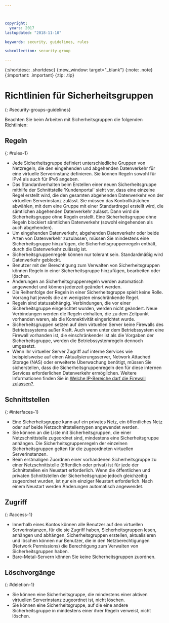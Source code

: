 ```yaml
---



copyright:
  years: 2017
lastupdated: "2018-11-10"

keywords: security, guidelines, rules

subcollection: security-group

---
```


{:shortdesc: .shortdesc}
{:new_window: target="_blank"}
{:note: .note}
{:important: .important}
{:tip: .tip}

# Richtlinien für Sicherheitsgruppen
{: #security-groups-guidelines}

Beachten Sie beim Arbeiten mit Sicherheitsgruppen die folgenden Richtlinien:

## Regeln
{: #rules-1}

* Jede Sicherheitsgruppe definiert unterschiedliche Gruppen von Netzregeln, die den eingehenden und abgehenden Datenverkehr für eine virtuelle Serverinstanz definieren. Sie können Regeln sowohl für IPv4 als auch für IPv6 angeben.
* Das Standardverhalten beim Erstellen einer neuen Sicherheitsgruppe mithilfe der Schnittstelle 'Kundenportal' sieht vor, dass eine einzelne Regel erstellt wird, die den gesamten abgehenden Datenverkehr von der virtuellen Serverinstanz zulässt. Sie müssen das Kontrollkästchen abwählen, mit dem eine Gruppe mit einer Standardregel erstellt wird, die sämtlichen abgehenden Datenverkehr zulässt. Dann wird die Sicherheitsgruppe ohne Regeln erstellt. Eine Sicherheitsgruppe ohne Regeln blockiert sämtlichen Datenverkehr (sowohl eingehenden als auch abgehenden).
* Um eingehenden Datenverkehr, abgehenden Datenverkehr oder beide Arten von Datenverkehr zuzulassen, müssen Sie mindestens eine Sicherheitsgruppe hinzufügen, die Sicherheitsgruppenregeln enthält, durch die Datenverkehr zulässig ist.
* Sicherheitsgruppenregeln können nur tolerant sein. Standardmäßig wird Datenverkehr geblockt.
* Benutzer mit der Berechtigung zum Verwalten von Sicherheitsgruppen können Regeln in einer Sicherheitsgruppe hinzufügen, bearbeiten oder löschen.
* Änderungen an Sicherheitsgruppenregeln werden automatisch angewendet und können jederzeit geändert werden.
* Die Reihenfolge der Regeln in einer Sicherheitsgruppe spielt keine Rolle. Vorrang hat jeweils die am wenigsten einschränkende Regel.
* Regeln sind statusabhängig. Verbindungen, die vor einer Sicherheitsgruppe eingerichtet wurden, werden nicht geändert. Neue Verbindungen werden die Regeln einhalten, die zu dem Zeitpunkt vorhanden waren, als die Konnektivität eingerichtet wurde.
* Sicherheitsgruppen setzen auf dem virtuellen Server keine Firewalls des Betriebssystems außer Kraft. Auch wenn unter dem Betriebssystem eine Firewall vorhanden ist, die einschränkender ist als die Vorgaben der Sicherheitsgruppe, werden die Betriebssystemregeln dennoch umgesetzt.
* Wenn Ihr virtueller Server Zugriff auf interne Services wie beispielsweise auf einen Aktualisierungsserver, Network Attached Storage (NAS) oder erweiterte Überwachung benötigt, müssen Sie sicherstellen, dass die Sicherheitsgruppenregeln den für diese internen Services erforderlichen Datenverkehr ermöglichen. Weitere Informationen finden Sie in [Welche IP-Bereiche darf die Firewall zulassen?](/docs/infrastructure/hardware-firewall-dedicated?topic=hardware-firewall-dedicated-ibm-cloud-ip-ranges).

## Schnittstellen
{: #interfaces-1}

* Eine Sicherheitsgruppe kann auf ein privates Netz, ein öffentliches Netz oder auf beide Netzschnittstellentypen angewendet werden.
* Sie können an die Liste mit Sicherheitsgruppen, die einer Netzschnittstelle zugeordnet sind, mindestens eine Sicherheitsgruppe anhängen. Die Sicherheitsgruppenregeln der einzelnen Sicherheitsgruppen gelten für die zugeordneten virtuellen Serverinstanzen.
* Beim erstmaligen Zuordnen einer vorhandenen Sicherheitsgruppe zu einer Netzschnittstelle (öffentlich oder privat) ist für jede der Schnittstellen ein Neustart erforderlich.  Wenn die öffentlichen und privaten Schnittstellen der Sicherheitsgruppe jedoch gleichzeitig zugeordnet wurden, ist nur ein einziger Neustart erforderlich.  Nach einem Neustart werden Änderungen automatisch angewendet.

## Zugriff
{: #access-1}

* Innerhalb eines Kontos können alle Benutzer auf den virtuellen Serverinstanzen, für die sie Zugriff haben, Sicherheitsgruppen lesen, anhängen und abhängen. Sicherheitsgruppen erstellen, aktualisieren und löschen können nur Benutzer, die in den Netzberechtigungen (Network Permissions) die Berechtigung zum Verwalten von Sicherheitsgruppen haben.
* Bare-Metal-Servern können Sie keine Sicherheitsgruppen zuordnen.

## Löschvorgänge
{: #deletion-1}

* Sie können eine Sicherheitsgruppe, die mindestens einer aktiven virtuellen Serverinstanz zugeordnet ist, nicht löschen.
* Sie können eine Sicherheitsgruppe, auf die eine andere Sicherheitsgruppe in mindestens einer ihrer Regeln verweist, nicht löschen.
